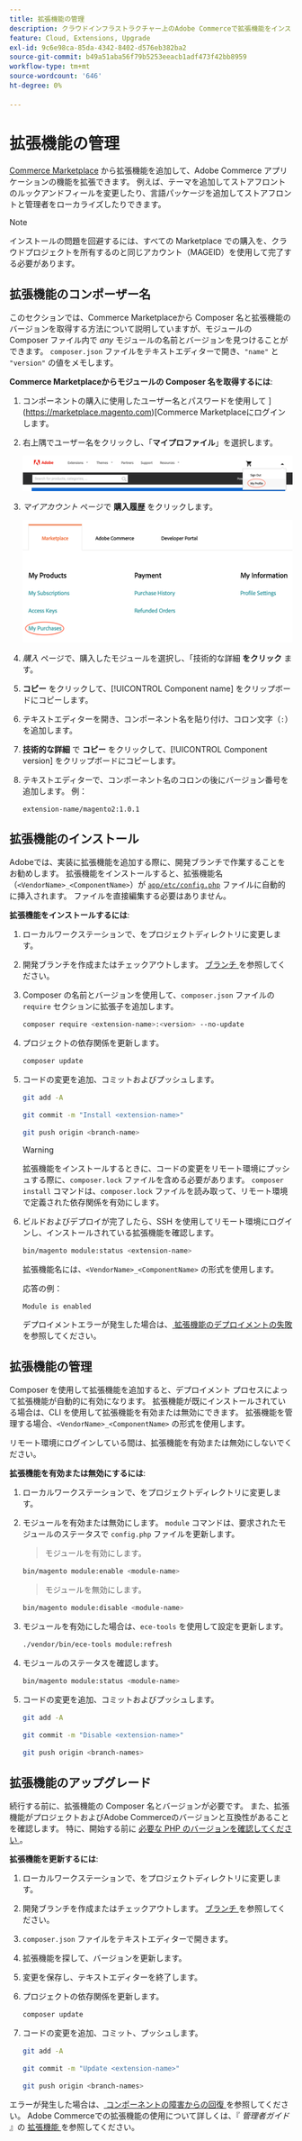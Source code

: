 ```yaml
---
title: 拡張機能の管理
description: クラウドインフラストラクチャー上のAdobe Commerceで拡張機能をインストールおよび管理する方法について説明します。
feature: Cloud, Extensions, Upgrade
exl-id: 9c6e98ca-85da-4342-8402-d576eb382ba2
source-git-commit: b49a51aba56f79b5253eeacb1adf473f42bb8959
workflow-type: tm+mt
source-wordcount: '646'
ht-degree: 0%

---
```


# 拡張機能の管理

[Commerce Marketplace](https://marketplace.magento.com) から拡張機能を追加して、Adobe Commerce アプリケーションの機能を拡張できます。 例えば、テーマを追加してストアフロントのルックアンドフィールを変更したり、言語パッケージを追加してストアフロントと管理者をローカライズしたりできます。

>[!NOTE]
>
>インストールの問題を回避するには、すべての Marketplace での購入を、クラウドプロジェクトを所有するのと同じアカウント（MAGEID）を使用して完了する必要があります。

## 拡張機能のコンポーザー名

このセクションでは、Commerce Marketplaceから Composer 名と拡張機能のバージョンを取得する方法について説明していますが、モジュールの Composer ファイル内で _any_ モジュールの名前とバージョンを見つけることができます。 `composer.json` ファイルをテキストエディターで開き、`"name"` と `"version"` の値をメモします。

**Commerce Marketplaceからモジュールの Composer 名を取得するには**:

1. コンポーネントの購入に使用したユーザー名とパスワードを使用して ](https://marketplace.magento.com)[Commerce Marketplaceにログインします。

1. 右上隅でユーザー名をクリックし、「**マイプロファイル**」を選択します。

   ![Marketplace アカウントにアクセス ](../../assets/marketplace/my-profile.png)

1. _マイアカウント_ ページで **購入履歴** をクリックします。

   ![Marketplace の購入履歴 ](../../assets/marketplace/my-purchases.png)

1. _購入_ ページで、購入したモジュールを選択し、「技術的な詳細 **をクリック** ます。

1. **コピー** をクリックして、[!UICONTROL Component name] をクリップボードにコピーします。

1. テキストエディターを開き、コンポーネント名を貼り付け、コロン文字（`:`）を追加します。

1. **技術的な詳細** で **コピー** をクリックして、[!UICONTROL Component version] をクリップボードにコピーします。

1. テキストエディターで、コンポーネント名のコロンの後にバージョン番号を追加します。 例：

   ```text
   extension-name/magento2:1.0.1
   ```

## 拡張機能のインストール

Adobeでは、実装に拡張機能を追加する際に、開発ブランチで作業することをお勧めします。 拡張機能をインストールすると、拡張機能名（`<VendorName>_<ComponentName>`）が [`app/etc/config.php`](https://experienceleague.adobe.com/docs/commerce-operations/configuration-guide/files/deployment-files.html) ファイルに自動的に挿入されます。 ファイルを直接編集する必要はありません。

**拡張機能をインストールするには**:

1. ローカルワークステーションで、をプロジェクトディレクトリに変更します。

1. 開発ブランチを作成またはチェックアウトします。 [ ブランチ ](../development/cli-branches.md) を参照してください。

1. Composer の名前とバージョンを使用して、`composer.json` ファイルの `require` セクションに拡張子を追加します。

   ```bash
   composer require <extension-name>:<version> --no-update
   ```

1. プロジェクトの依存関係を更新します。

   ```bash
   composer update
   ```

1. コードの変更を追加、コミットおよびプッシュします。

   ```bash
   git add -A
   ```

   ```bash
   git commit -m "Install <extension-name>"
   ```

   ```bash
   git push origin <branch-name>
   ```

   >[!WARNING]
   >
   >拡張機能をインストールするときに、コードの変更をリモート環境にプッシュする際に、`composer.lock` ファイルを含める必要があります。 `composer install` コマンドは、`composer.lock` ファイルを読み取って、リモート環境で定義された依存関係を有効にします。

1. ビルドおよびデプロイが完了したら、SSH を使用してリモート環境にログインし、インストールされている拡張機能を確認します。

   ```bash
   bin/magento module:status <extension-name>
   ```

   拡張機能名には、`<VendorName>_<ComponentName>` の形式を使用します。

   応答の例：

   ```
   Module is enabled
   ```

   デプロイメントエラーが発生した場合は、[ 拡張機能のデプロイメントの失敗 ](../deploy/recover-failed-deployment.md) を参照してください。

## 拡張機能の管理

Composer を使用して拡張機能を追加すると、デプロイメント プロセスによって拡張機能が自動的に有効になります。 拡張機能が既にインストールされている場合は、CLI を使用して拡張機能を有効または無効にできます。 拡張機能を管理する場合、`<VendorName>_<ComponentName>` の形式を使用します。

リモート環境にログインしている間は、拡張機能を有効または無効にしないでください。

**拡張機能を有効または無効にするには**:

1. ローカルワークステーションで、をプロジェクトディレクトリに変更します。

1. モジュールを有効または無効にします。 `module` コマンドは、要求されたモジュールのステータスで `config.php` ファイルを更新します。

   >モジュールを有効にします。

   ```bash
   bin/magento module:enable <module-name>
   ```

   >モジュールを無効にします。

   ```bash
   bin/magento module:disable <module-name>
   ```

1. モジュールを有効にした場合は、`ece-tools` を使用して設定を更新します。

   ```bash
   ./vendor/bin/ece-tools module:refresh
   ```

1. モジュールのステータスを確認します。

   ```bash
   bin/magento module:status <module-name>
   ```

1. コードの変更を追加、コミットおよびプッシュします。

   ```bash
   git add -A
   ```

   ```bash
   git commit -m "Disable <extension-name>"
   ```

   ```bash
   git push origin <branch-names>
   ```

## 拡張機能のアップグレード

続行する前に、拡張機能の Composer 名とバージョンが必要です。 また、拡張機能がプロジェクトおよびAdobe Commerceのバージョンと互換性があることを確認します。 特に、開始する前に [ 必要な PHP のバージョンを確認してください ](https://experienceleague.adobe.com/docs/commerce-operations/installation-guide/system-requirements.html)。

**拡張機能を更新するには**:

1. ローカルワークステーションで、をプロジェクトディレクトリに変更します。

1. 開発ブランチを作成またはチェックアウトします。 [ ブランチ ](../development/cli-branches.md) を参照してください。

1. `composer.json` ファイルをテキストエディターで開きます。

1. 拡張機能を探して、バージョンを更新します。

1. 変更を保存し、テキストエディターを終了します。

1. プロジェクトの依存関係を更新します。

   ```bash
   composer update
   ```

1. コードの変更を追加、コミット、プッシュします。

   ```bash
   git add -A
   ```

   ```bash
   git commit -m "Update <extension-name>"
   ```

   ```bash
   git push origin <branch-names>
   ```

エラーが発生した場合は、[ コンポーネントの障害からの回復 ](../deploy/recover-failed-deployment.md) を参照してください。 Adobe Commerceでの拡張機能の使用について詳しくは、『 _管理者ガイド_ 』の [ 拡張機能 ](https://experienceleague.adobe.com/docs/commerce-admin/start/resources/extensions.html) を参照してください。
